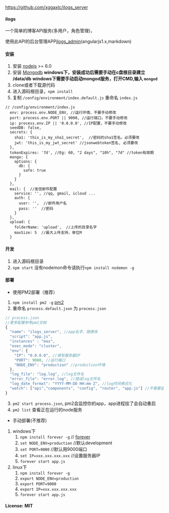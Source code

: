 https://github.com/xggaxlc/ilogs_server

#### ilogs
一个简单的博客API服务(多用户，角色管理)，

使用此API的后台管理APP[ilogs_admin](https://github.com/xggaxlc/ilogs_admin)(angularjs1.x,markdown)

#### 安装

1. 安装 [nodejs](https://nodejs.org/en/ "nodejs") >= 6.0
2. 安装 [Mongodb](https://www.mongodb.com/)
	**windows下，安装成功后需要手动在c盘根目录建立 /data/db**
	**windows下需要手动启动mongod服务，打开CMD,输入 `mongod`**
3. clone或者下载源代码
4. 进入源码根目录，`npm install`
5. 复制 `/config/environment/index.default.js` 重命名 `index.js`

````
// /config/environment/index.js
  env: process.env.NODE_ENV, //运行环境，不要手动修改
  port: process.env.PORT || 9000, //运行端口，不要手动修改
  ip: process.env.IP || '0.0.0.0', //IP配置，不要手动修改
  seedDB: false,
  secrets: {
    sha1: 'this_is_my_sha1_secret',  //密码的sha1签名，必须要改
    jwt: 'this_is_my_jwt_secret' //jsonwebtoken签名, 必须要改
  },
  tokenExpires: '7d', //Eg: 60, "2 days", "10h", "7d" //token有效期
  mongo: {
    options: {
      db: {
        safe: true
      }
    }
  },
  mail: {  //发信邮件配置
    service: '', //qq, gmail, icloud ...
    auth: {
      user: '',  //邮件用户名
      pass: ''  //密码
    }
  },
  upload: {
    folderName: 'upload',  //上传的目录名字
    maxSize: 5  //最大上传支持，单位M
  }
````
#### 开发
1. 进入源码根目录
2. `npm start` 没有nodemon命令请执行`npm install nodemon -g`

#### 部署
* 使用PM2部署（推荐）
1. `npm install pm2 -g` [pm2](https://github.com/Unitech/pm2)
2. 重命名 `process.default.json` 为 `process.json`

````javascript
// process.json
//更多配置参考pm2文档
{
  "name": "ilogs_server", //app名字，随便改
  "script": "app.js",
  "instances" : "max",
  "exec_mode": "cluster",
  "env": {
    "IP": "0.0.0.0", //填写服务器IP
    "PORT": 9000, //运行端口
    "NODE_ENV": "production" //production环境
  },
  "log_file": "log.log", //log文件名
  "error_file": "error.log", //错误log文件名
  "log_date_format": "YYYY-MM-DD HH:mm Z", //log时间格式化
  "watch": ["api","components", "config", "router", "app.js"] //不需要监测代码变动自动重启服务器可以设置为false
}
````
3. `pm2 start process.json`, pm2会监控你的app，app进程挂了会自动重启
4. `pm2 list` 查看正在运行的node服务

* 手动部署(不推荐)
1. windows下
	1. `npm install forever -g` // [forever](https://github.com/foreverjs/forever)
	2. `set NODE_ENV=production` //默认development
	3. `set PORT=9000` //默认用9000端口
	4. `set IP=xxx.xxx.xxx.xxx` //设置服务器IP
	5. `forever start app.js`
2. linux下
	1. `npm install forever -g`
	2. `export NODE_ENV=production`
	3. `export PORT=9000`
	4. `export IP=xxx.xxx.xxx.xxx`
	5. `forever start app.js`

#### License: MIT
